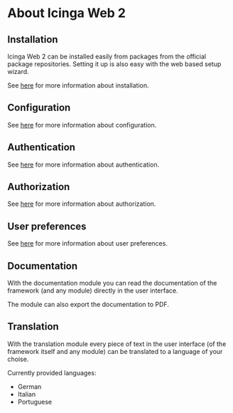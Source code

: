 # <a id="about"></a> About Icinga Web 2

## <a id="about-installation"></a> Installation

Icinga Web 2 can be installed easily from packages from the official package repositories.
Setting it up is also easy with the web based setup wizard.

See [here](installation#installation) for more information about installation.

## <a id="about-configuration"></a> Configuration

See [here](configuration#configuration) for more information about configuration.

## <a id="about-authentication"></a> Authentication

See [here](authentication#authentication) for more information about authentication.

## <a id="about-authorization"></a> Authorization

See [here](security#security) for more information about authorization.

## <a id="about-preferences"></a> User preferences

See [here](preferences#preferences) for more information about user preferences.

## <a id="about-documentation"></a> Documentation

With the documentation module you can read the documentation of the framework (and any module) directly in the user interface.

The module can also export the documentation to PDF.

## <a id="about-translation"></a> Translation

With the translation module every piece of text in the user interface (of the framework itself and any module) can be translated to a language of your choise.

Currently provided languages:

* German
* Italian
* Portuguese
